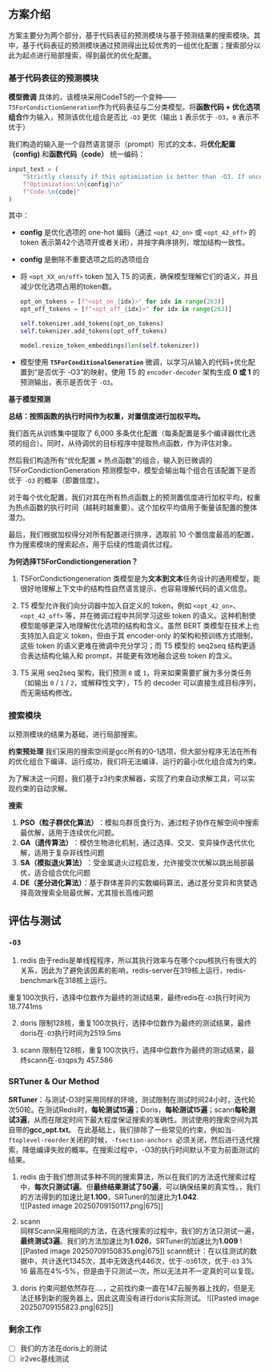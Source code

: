 ## 方案介绍
方案主要分为两个部分，基于代码表征的预测模块与基于预测结果的搜索模块。其中，基于代码表征的预测模块通过预测得出比较优秀的一组优化配置；搜索部分以此为起点进行局部搜索，得到最优的优化配置。

### 基于代码表征的预测模块
**模型微调**
具体的，该模块采用CodeT5的一个变种——`T5ForCondictionGeneration`作为代码表征与二分类模型。将 ​**​函数代码 + 优化选项组合​**​ 作为输入，预测该优化组合是否比 `-O3` 更优（输出 `1` 表示优于 `-O3`，`0` 表示不优于）

我们构造的输入是一个自然语言提示（prompt）形式的文本，将**优化配置（config)** 和**函数代码（code）** 统一编码：

```python
input_text = ( 
	"Strictly classify if this optimization is better than -O3. If uncertain, answer '0'.\n" 
	f"Optimization:\n{config}\n" 
	f"Code:\n{code}" 
)
```

其中：
- **config** 是优化选项的 one-hot 编码（通过 `<opt_42_on>` 或 `<opt_42_off>` 的 token 表示第42个选项开或者关闭），并按字典序排列，增加结构一致性。

* **config** 是删除不重要选项之后的选项组合
    
- 将 `<opt_XX_on/off>` token 加入 T5 的词表，确保模型理解它们的语义，并且减少优化选项占用的token数。
	```python
	opt_on_tokens = [f"<opt_on_{idx}>" for idx in range(263)]
	opt_off_tokens = [f"<opt_off_{idx}>" for idx in range(263)]
	
	self.tokenizer.add_tokens(opt_on_tokens)
	self.tokenizer.add_tokens(opt_off_tokens)
	
	model.resize_token_embeddings(len(self.tokenizer))	
	```
    
- 模型使用 **`T5ForConditionalGeneration`** 微调，以学习从输入的代码+优化配置到“是否优于 -O3”的映射，使用 T5 的 `encoder-decoder` 架构生成 **0 或 1** 的预测输出，表示是否优于 `-O3`。

**基于模型预测**

**总结：按照函数的执行时间作为权重，对置信度进行加权平均。**

我们首先从训练集中提取了 6,000 多条优化配置（每条配置是多个编译器优化选项的组合）。同时，从待调优的目标程序中提取热点函数，作为评估对象。

然后我们构造所有“优化配置 × 热点函数”的组合，输入到已微调的 T5ForCondictionGeneration 预测模型中，模型会输出每个组合在该配置下是否优于 `-O3` 的概率（即置信度）。

对于每个优化配置，我们对其在所有热点函数上的预测置信度进行加权平均，权重为热点函数的执行时间（越耗时越重要）。这个加权平均值用于衡量该配置的整体潜力。

最后，我们根据加权得分对所有配置进行排序，选取前 10 个置信度最高的配置，作为搜索模块的搜索起点，用于后续的性能调优过程。

**为何选择T5ForCondictiongeneration？**
1. T5ForCondictiongeneration 类模型是为**文本到文本**任务设计的通用模型，能很好地理解上下文中的结构性自然语言提示，也容易理解代码的语义信息。

2. T5 模型允许我们向分词器中加入自定义的 token，例如 `<opt_42_on>`、`<opt_42_off>` 等，并在微调过程中共同学习这些 token 的语义。这种机制使模型能够更深入地理解优化选项的结构和含义。虽然 BERT 类模型在技术上也支持加入自定义 token，但由于其 encoder-only 的架构和预训练方式限制，这些 token 的语义更难在微调中充分学习；而 T5 模型的 seq2seq 结构更适合表达结构化输入和 prompt，并能更有效地融合这些 token 的含义。

3. T5 采用 seq2seq 架构，我们预测 `0` 或 `1`，将来如果需要扩展为多分类任务（如输出 `0` / `1` / `2`，或解释性文字），T5 的 decoder 可以直接生成目标序列，而无需结构修改。

### 搜索模块
以预测模块的结果为基础，进行局部搜索。

**约束预处理**
我们采用的搜索空间是gcc所有的0-1选项，但大部分程序无法在所有的优化组合下编译、运行成功，我们将无法编译、运行的最小优化组合成为约束。 

为了解决这一问题，我们基于z3约束求解器，实现了约束自动求解工具，可以实现约束的自动求解。

**搜索**
1. ​**​PSO（粒子群优化算法）​**​：模拟鸟群觅食行为，通过粒子协作在解空间中搜索最优解，适用于连续优化问题。
2. ​**​GA（遗传算法）​**​：模仿生物进化机制，通过选择、交叉、变异操作迭代优化解，适用于复杂非线性问题
3. ​**​SA（模拟退火算法）​**​：受金属退火过程启发，允许接受次优解以跳出局部最优，适合组合优化问题
4. ​**​DE（差分进化算法）**：基于群体差异的实数编码算法，通过差分变异和贪婪选择高效搜索全局最优解，尤其擅长高维问题

## 评估与测试
### `-O3`
1. redis
由于redis是单线程程序，所以其执行效率与在哪个cpu核执行有很大的关系，因此为了避免该因素的影响，redis-server在319核上运行，redis-benchmark在318核上运行。

重复100次执行，选择中位数作为最终的测试结果，最终redis在`-O3`执行时间为18.7741ms

2. doris
限制128核，重复100次执行，选择中位数作为最终的测试结果，最终doris在`-O3`执行时间为2519.5ms

3. scann
限制在128核，重复100次执行，选择中位数作为最终的测试结果，最终scann在`-O3`qps为 457.586
### SRTuner & Our Method
**SRTuner**：与测试-O3时采用同样的环境，测试限制在测试时间24小时，迭代轮次50轮。在测试Redis时，**每轮测试15遍**；Doris，**每轮测试15遍**；scann**每轮测试3遍**，从而在限定时间下最大程度保证搜索的准确性。测试使用的搜索空间为其自带的**gcc_opt.txt**。 在此基础上，我们排除了一些常见的约束，例如当`-ftoplevel-reorder`关闭的时候，`-fsection-anchors `必须关闭，然后进行迭代搜索，降低编译失败的概率。在搜索过程中，-O3的执行时间默认不变为前面测试的结果。

1. redis
	由于我们想测试多种不同的搜索算法，所以在我们的方法迭代搜索过程中，**每次只测试1遍**。但**最终结果测试了50遍**，可以确保结果的真实性。，我们的方法得到的加速比是**1.100**，SRTuner的加速比为**1.042**.  
		![[Pasted image 20250709150117.png|675]]
2. scann	
	同样Scann采用相同的方法，在迭代搜索的过程中，我们的方法只测试一遍，**最终测试3遍**。我们的方法加速比为**1.026**，SRTuner的加速比为**1.009**
	![[Pasted image 20250709150835.png|675]]
	scann统计：在以往测试的数据中，共计迭代1345次，其中无效迭代446次，优于`-O3`61次，优于`-O3` 3% 16    最高在4%-5%，但是由于只测试一次，所以无法并不一定真的可以复现。
	
3. doris
	约束问题依然存在....，之前找约束一直在147云服务器上找的，但是无法迁移到新的服务器上。因此这周没有进行doris实际测试。
			![[Pasted image 20250709155823.png|625]]
### 剩余工作
* [ ] 我们的方法在doris上的测试
* [ ] ir2vec基线测试